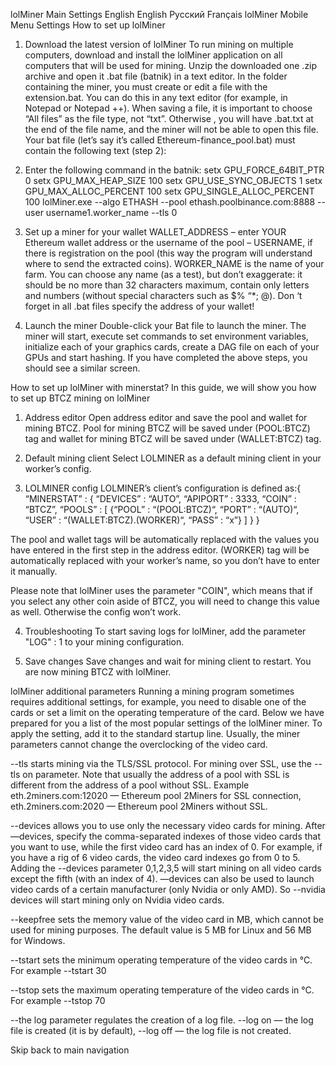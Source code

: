 lolMiner
Main
Settings
English
English
Русский
Français
lolMiner
 Mobile Menu
Settings
How to set up lolMiner
1) Download the latest version of lolMiner
To run mining on multiple computers, download and install the lolMiner application on all computers that will be used for mining.
Unzip the downloaded one .zip archive and open it .bat file (batnik) in a text editor.
In the folder containing the miner, you must create or edit a file with the extension.bat. You can do this in any text editor (for example, in Notepad or Notepad ++). When saving a file, it is important to choose “All files” as the file type, not “txt”. Otherwise , you will have .bat.txt at the end of the file name, and the miner will not be able to open this file. Your bat file (let’s say it’s called Ethereum-finance_pool.bat) must contain the following text (step 2):

2) Enter the following command in the batnik:
setx GPU_FORCE_64BIT_PTR 0
setx GPU_MAX_HEAP_SIZE 100
setx GPU_USE_SYNC_OBJECTS 1
setx GPU_MAX_ALLOC_PERCENT 100
setx GPU_SINGLE_ALLOC_PERCENT 100
lolMiner.exe --algo ETHASH --pool ethash.poolbinance.com:8888 --user username1.worker_name --tls 0

3) Set up a miner for your wallet
WALLET_ADDRESS – enter YOUR Ethereum wallet address or the username of the pool – USERNAME, if there is registration on the pool (this way the program will understand where to send the extracted coins). WORKER_NAME is the name of your farm. You can choose any name (as a test), but don’t exaggerate: it should be no more than 32 characters maximum, contain only letters and numbers (without special characters such as $% “*; @). Don ‘t forget in all .bat files specify the address of your wallet!

4) Launch the miner
Double-click your Bat file to launch the miner. The miner will start, execute set commands to set environment variables, initialize each of your graphics cards, create a DAG file on each of your GPUs and start hashing. If you have completed the above steps, you should see a similar screen.


How to set up lolMiner with minerstat?
In this guide, we will show you how to set up BTCZ mining on lolMiner

1. Address editor
Open address editor and save the pool and wallet for mining BTCZ. Pool for mining BTCZ will be saved under (POOL:BTCZ) tag and wallet for mining BTCZ will be saved under (WALLET:BTCZ) tag.

2. Default mining client
Select LOLMINER as a default mining client in your worker’s config.

3. LOLMINER config
LOLMINER’s client’s configuration is defined as:{ “MINERSTAT” : { “DEVICES” : “AUTO”, “APIPORT” : 3333, “COIN” : “BTCZ”, “POOLS” : [ {“POOL” : “(POOL:BTCZ)“, “PORT” : “(AUTO)“, “USER” : “(WALLET:BTCZ).(WORKER)“, “PASS” : “x”} ] } }

The pool and wallet tags will be automatically replaced with the values you have entered in the first step in the address editor. (WORKER) tag will be automatically replaced with your worker’s name, so you don’t have to enter it manually.

Please note that lolMiner uses the parameter "COIN", which means that if you select any other coin aside of BTCZ, you will need to change this value as well. Otherwise the config won’t work.

4. Troubleshooting
To start saving logs for lolMiner, add the parameter "LOG" : 1 to your mining configuration.

5. Save changes
Save changes and wait for mining client to restart. You are now mining BTCZ with lolMiner.

lolMiner additional parameters
Running a mining program sometimes requires additional settings, for example, you need to disable one of the cards or set a limit on the operating temperature of the card. Below we have prepared for you a list of the most popular settings of the lolMiner miner. To apply the setting, add it to the standard startup line. Usually, the miner parameters cannot change the overclocking of the video card.

--tls starts mining via the TLS/SSL protocol. For mining over SSL, use the --tls on parameter. Note that usually the address of a pool with SSL is different from the address of a pool without SSL. Example eth.2miners.com:12020 — Ethereum pool 2Miners for SSL connection, eth.2miners.com:2020 — Ethereum pool 2Miners without SSL.

--devices allows you to use only the necessary video cards for mining. After —devices, specify the comma-separated indexes of those video cards that you want to use, while the first video card has an index of 0. For example, if you have a rig of 6 video cards, the video card indexes go from 0 to 5. Adding the --devices parameter 0,1,2,3,5 will start mining on all video cards except the fifth (with an index of 4). —devices can also be used to launch video cards of a certain manufacturer (only Nvidia or only AMD). So --nvidia devices will start mining only on Nvidia video cards.

--keepfree sets the memory value of the video card in MB, which cannot be used for mining purposes. The default value is 5 MB for Linux and 56 MB for Windows.

--tstart sets the minimum operating temperature of the video cards in °C. For example --tstart 30

--tstop sets the maximum operating temperature of the video cards in °C. For example --tstop 70

--the log parameter regulates the creation of a log file. --log on — the log file is created (it is by default), --log off — the log file is not created.

Skip back to main navigation
